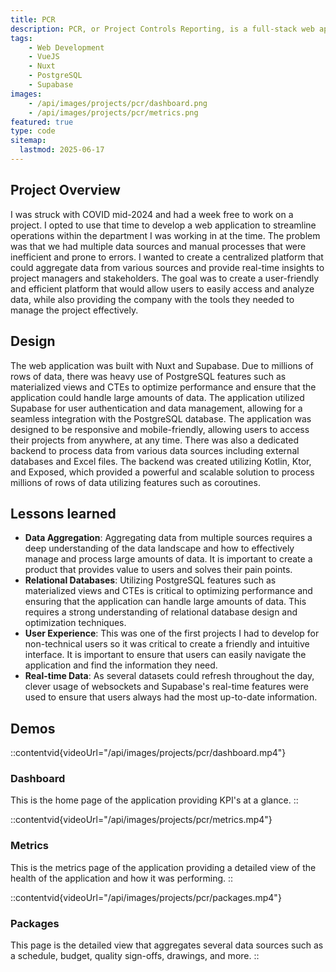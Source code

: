 ```yaml
---
title: PCR
description: PCR, or Project Controls Reporting, is a full-stack web application that I developed for in-house use at a construction company. The application aggregated data from multiple sources to streamline workflows.
tags: 
    - Web Development
    - VueJS
    - Nuxt
    - PostgreSQL
    - Supabase
images: 
    - /api/images/projects/pcr/dashboard.png
    - /api/images/projects/pcr/metrics.png
featured: true
type: code
sitemap: 
  lastmod: 2025-06-17
---
```

## Project Overview
I was struck with COVID mid-2024 and had a week free to work on a project. I opted to use that time to develop a web application to streamline operations within the department I was working in at the time.
The problem was that we had multiple data sources and manual processes that were inefficient and prone to errors. I wanted to create a centralized platform that could aggregate data from various sources and provide real-time insights to project managers and stakeholders.
The goal was to create a user-friendly and efficient platform that would allow users to easily access and analyze data, while also providing the company with the tools they needed to manage the project effectively.

## Design
The web application was built with Nuxt and Supabase. Due to millions of rows of data, there was heavy use of PostgreSQL features such as materialized views and CTEs to optimize performance and ensure that the application could handle large amounts of data.
The application utilized Supabase for user authentication and data management, allowing for a seamless integration with the PostgreSQL database. The application was designed to be responsive and mobile-friendly, allowing users to access their projects from anywhere, at any time.
There was also a dedicated backend to process data from various data sources including external databases and Excel files. The backend was created utilizing Kotlin, Ktor, and Exposed, which provided a powerful and scalable solution to process millions of rows of data utilizing features such as coroutines.

## Lessons learned
- **Data Aggregation**: Aggregating data from multiple sources requires a deep understanding of the data landscape and how to effectively manage and process large amounts of data. It is important to create a product that provides value to users and solves their pain points.
- **Relational Databases**: Utilizing PostgreSQL features such as materialized views and CTEs is critical to optimizing performance and ensuring that the application can handle large amounts of data. This requires a strong understanding of relational database design and optimization techniques.
- **User Experience**: This was one of the first projects I had to develop for non-technical users so it was critical to create a friendly and intuitive interface. It is important to ensure that users can easily navigate the application and find the information they need.
- **Real-time Data**: As several datasets could refresh throughout the day, clever usage of websockets and Supabase's real-time features were used to ensure that users always had the most up-to-date information.

## Demos
::contentvid{videoUrl="/api/images/projects/pcr/dashboard.mp4"}
### Dashboard
This is the home page of the application providing KPI's at a glance.
::

::contentvid{videoUrl="/api/images/projects/pcr/metrics.mp4"}
### Metrics
This is the metrics page of the application providing a detailed view of the health of the application and how it was performing.
::

::contentvid{videoUrl="/api/images/projects/pcr/packages.mp4"}
### Packages
This page is the detailed view that aggregates several data sources such as a schedule, budget, quality sign-offs, drawings, and more.
::